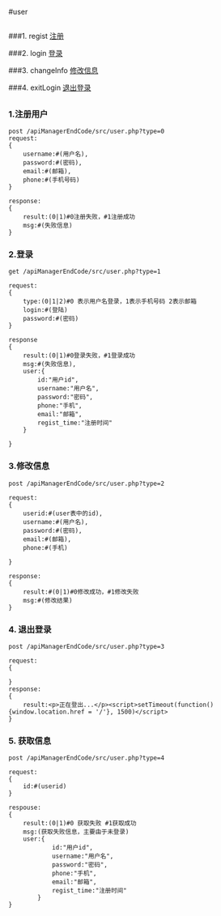 #user
##

###1. regist [注册](#regsit)

###2. login [登录](#login)

###3. changeInfo [修改信息](#changeInfo)

###4. exitLogin [退出登录](#exitLogin)
##

### <a name="regist">1.注册用户</a>

    post /apiManagerEndCode/src/user.php?type=0
	request:
	{
		username:#(用户名),
		password:#(密码),
		email:#(邮箱),
		phone:#(手机号码)
	}

	response:
	{
		result:(0|1)#0注册失败，#1注册成功
		msg:#(失败信息)
	}


### <a name="login">2.登录</a>

	get /apiManagerEndCode/src/user.php?type=1

	request:
	{
		type:(0|1|2)#0 表示用户名登录，1表示手机号码 2表示邮箱
		login:#(登陆)
		password:#(密码)
	}

	response
	{
		result:(0|1)#0登录失败，#1登录成功
		msg:#(失败信息),
		user:{
			id:"用户id",
			username:"用户名",
			password:"密码",
			phone:"手机",
			email:"邮箱",
			regist_time:"注册时间"		
		}

	}


### <a name="changeInfo">3.修改信息</a>

	post /apiManagerEndCode/src/user.php?type=2
	
	request:
	{
		userid:#(user表中的id),
		username:#(用户名),
		password:#(密码),
		email:#(邮箱),
		phone:#(手机)
		
	}

	response:
	{
		result:#(0|1)#0修改成功，#1修改失败
		msg:#(修改结果)
	}

### <a name='exitLogin'>4. 退出登录</a>
	
	post /apiManagerEndCode/src/user.php?type=3
	
	request:
	{
	
	}
	response:
	{
		result:<p>正在登出...</p><script>setTimeout(function() {window.location.href = '/'}, 1500)</script>
	}


### <a name='getinfo'>5. 获取信息</a>

	post /apiManagerEndCode/src/user.php?type=4

	request:
	{
		id:#(userid)
	}
	
	respouse:
	{
		result:(0|1)#0 获取失败 #1获取成功
		msg:(获取失败信息，主要由于未登录)
		user:{
				id:"用户id",
				username:"用户名",
				password:"密码",
				phone:"手机",
				email:"邮箱",
				regist_time:"注册时间"	
			}
	}

